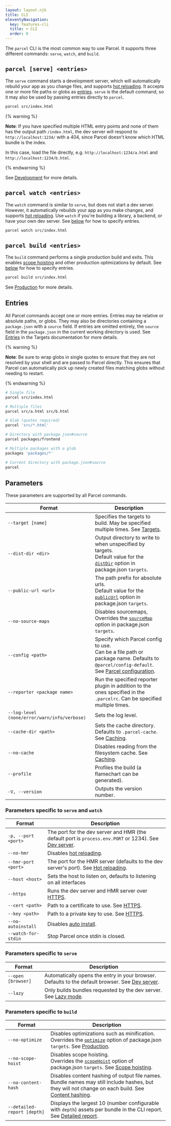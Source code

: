 ```yaml
---
layout: layout.njk
title: CLI
eleventyNavigation:
  key: features-cli
  title: ⌨️ CLI
  order: 9
---
```


The `parcel` CLI is the most common way to use Parcel. It supports three different commands: `serve`, `watch`, and `build`.

## `parcel [serve] <entries>`

The `serve` command starts a development server, which will automatically rebuild your app as you change files, and supports [hot reloading](/features/development/#hot-reloading). It accepts one or more file paths or globs as [entries](#entries). `serve` is the default command, so it may also be used by passing entries directly to `parcel`.

```bash
parcel src/index.html
```

{% warning %}

**Note**: If you have specified multiple HTML entry points and none of them has the output path `/index.html`, the dev server will respond to `http://localhost:1234/` with a 404, since Parcel doesn't know which HTML bundle is the index.

In this case, load the file directly, e.g. `http://localhost:1234/a.html` and `http://localhost:1234/b.html`.

{% endwarning %}

See [Development](/features/development/) for more details.

## `parcel watch <entries>`

The `watch` command is similar to `serve`, but does not start a dev server. However, it automatically rebuilds your app as you make changes, and supports [hot reloading](/features/development/#hot-reloading). Use `watch` if you're building a library, a backend, or have your own dev server. See [below](#entries) for how to specify entries.

```bash
parcel watch src/index.html
```

## `parcel build <entries>`

The `build` command performs a single production build and exits. This enables [scope hoisting](/features/scope-hoisting) and other production optimizations by default. See [below](#entries) for how to specify entries.

```bash
parcel build src/index.html
```

See [Production](/features/production/) for more details.

## Entries

All Parcel commands accept one or more entries. Entries may be relative or absolute paths, or globs. They may also be directories containing a `package.json` with a `source` field. If entries are omitted entirely, the `source` field in the `package.json` in the current working directory is used. See [Entries](/features/targes/#entries) in the Targets documentation for more details.

{% warning %}

**Note**: Be sure to wrap globs in single quotes to ensure that they are not resolved by your shell and are passed to Parcel directly. This ensures that Parcel can automatically pick up newly created files matching globs without needing to restart.

{% endwarning %}

```bash
# Single file
parcel src/index.html

# Multiple files
parcel src/a.html src/b.html

# Glob (quotes required)
parcel 'src/*.html'

# Directory with package.json#source
parcel packages/frontend

# Multiple packages with a glob
packages 'packages/*'

# Current directory with package.json#source
parcel
```

## Parameters

These parameters are supported by all Parcel commands.

| Format                                       | Description                                                                                                                                  |
| -------------------------------------------- | -------------------------------------------------------------------------------------------------------------------------------------------- |
| `--target [name]`                            | Specifies the targets to build. May be specified multiple times. See [Targets](/features/targets/). |
| `--dist-dir <dir>`                           | Output directory to write to when unspecified by targets. <br> Default value for the [`distDir`](/features/targets/#distdir) option in package.json `targets`. |
| `--public-url <url>`                         | The path prefix for absolute urls. <br> Default value for the [`publicUrl`](/features/targets/#publicurl) option in package.json `targets`.                     |
| `--no-source-maps`                           | Disables sourcemaps, <br> Overrides the [`sourceMap`](/features/targets/#sourcemap) option in package.json `targets`.                                          |
| `--config <path>`                            | Specify which Parcel config to use. <br> Can be a file path or package name. Defaults to `@parcel/config-default`. See [Parcel configuration](/configuration/plugin-configuration/). |
| `--reporter <package name>`                  | Run the specified reporter plugin in addition to the ones specified in the `.parcelrc`. Can be specified multiple times.                                |
| `--log-level (none/error/warn/info/verbose)` | Sets the log level.                                                                                                                           |
| `--cache-dir <path>`                         | Sets the cache directory. Defaults to `.parcel-cache`. See [Caching](/features/development/#caching).
| `--no-cache`                                 | Disables reading from the filesystem cache. See [Caching](/features/development/#caching).                                                                                                   |                                                                                        |
| `--profile`                                  | Profiles the build (a flamechart can be generated).                                                                                           |
| `-V, --version`                              | Outputs the version number.                                                                                                                   |

### Parameters specific to `serve` and `watch`

| Format              | Description                                                                           |
| ------------------- | ------------------------------------------------------------------------------------- |
| `-p, --port <port>` | The port for the dev server and HMR (the default port is `process.env.PORT` or 1234). See [Dev server](/features/development/#dev-server).  |
| `--no-hmr`          | Disables [hot reloading](/features/development/#hot-reloading).                       |
| `--hmr-port <port>` | The port for the HMR server (defaults to the dev server's port). See [Hot reloading](/features/development/#hot-reloading).                       |
| `--host <host>`     | Sets the host to listen on, defaults to listening on all interfaces                   |
| `--https`           | Runs the dev server and HMR server over [HTTPS](/features/development/#https).        |
| `--cert <path>`     | Path to a certificate to use. See [HTTPS](/features/development/#https).              |
| `--key <path>`      | Path to a private key to use. See [HTTPS](/features/development/#https).              |
| `--no-autoinstall`  | Disables [auto install](/features/development/#auto-install).                         |
| `--watch-for-stdin` | Stop Parcel once stdin is closed.                                                     |

### Parameters specific to `serve`

| Format             | Description                                                                    |
| ------------------ | ------------------------------------------------------------------------------ |
| `--open [browser]` | Automatically opens the entry in your browser. Defaults to the default browser. See [Dev server](/features/development/#dev-server). |
| `--lazy`           | Only builds bundles requested by the dev server. See [Lazy mode](/features/development/#lazy-mode). |

### Parameters specific to `build`

| Format                      | Description                                                                                                                                                  |
| --------------------------- | ------------------------------------------------------------------------------------------------------------------------------------------------------------ |
| `--no-optimize`             | Disables optimizations such as minification. <br> Overrides the [`optimize`](/features/targets/#optimize) option of package.json `targets`. See [Production](/features/production/).                 |
| `--no-scope-hoist`          | Disables scope hoisting. <br> Overrides the [`scopeHoist`](/features/targets/#scopehoist) option of package.json `targets`. See [Scope hoisting](/features/scope-hoisting/).      
| `--no-content-hash`         | Disables content hashing of output file names. <br> Bundle names may still include hashes, but they will not change on each build. See [Content hashing](/features/production/#content-hashing). |                                                  |
| `--detailed-report [depth]` | Displays the largest 10 (number configurable with `depth`) assets per bundle in the CLI report. See [Detailed report](/features/production/#detailed-report).                                                              |
